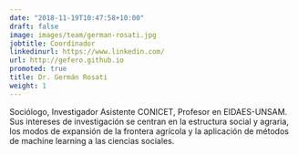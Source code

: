 ```yaml
---
date: "2018-11-19T10:47:58+10:00"
draft: false
image: images/team/german-rosati.jpg
jobtitle: Coordinador
linkedinurl: https://www.linkedin.com/
url: http://gefero.github.io
promoted: true
title: Dr. Germán Rosati
weight: 1
---
```


Sociólogo, Investigador Asistente CONICET, Profesor en EIDAES-UNSAM. Sus intereses de investigación se centran en la estructura social y agraria, los modos de expansión de la frontera agrícola y la aplicación de métodos de machine learning a las ciencias sociales.